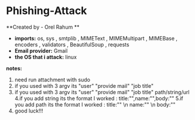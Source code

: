 # Phishing-Attack

**Created by - Orel Rahum ** 

* **imports:**  os, sys , smtplib , MIMEText , MIMEMultipart , MIMEBase , encoders , validators , BeautifulSoup , requests
* **Email provider:**  Gmail
* **the OS that i attack:** linux

**notes:**
1. need run attachment with sudo
2. if you used with 3 argv its "user" "provide mail" "job title"
3. if you used with 3 argv its "user" "provide mail" "job title" path/string/url
4.if you add string its the format I worked :    title:"",name:"",body:""
5.if you add path  its the format I worked :     title:"" \n  name:"" \n  body:""
6. good luck!!!
